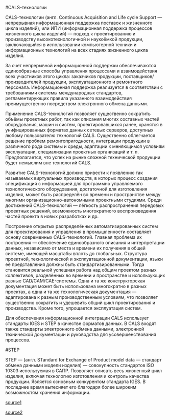 #CALS-технологии

CALS-технологии (англ. Continuous Acquisition and Life cycle Support — непрерывная информационная поддержка поставок и жизненного цикла изделий), или ИПИ (информационная поддержка процессов жизненного цикла изделий) — подход к проектированию и производству высокотехнологичной и наукоёмкой продукции, заключающийся в использовании компьютерной техники и информационных технологий на всех стадиях жизненного цикла изделия.

За счет непрерывной информационной поддержки обеспечиваются единообразные способы управления процессами и взаимодействия всех участников этого цикла: заказчиков продукции, поставщиков/производителей продукции, эксплуатационного и ремонтного персонала. Информационная поддержка реализуется в соответствии с требованиями системы международных стандартов, регламентирующих правила указанного взаимодействия преимущественно посредством электронного обмена данными.

Применение CALS-технологий позволяет существенно сократить объёмы проектных работ, так как описания многих составных частей оборудования, машин и систем, проектировавшихся ранее, хранятся в унифицированных форматах данных сетевых серверов, доступных любому пользователю технологий CALS. Существенно облегчается решение проблем ремонтопригодности, интеграции продукции в различного рода системы и среды, адаптации к меняющимся условиям эксплуатации, специализации проектных организаций и т. п. Предполагается, что успех на рынке сложной технической продукции будет немыслим вне технологий CALS.

Развитие CALS-технологий должно привести к появлению так называемых виртуальных производств, в которых процесс создания спецификаций с информацией для программно управляемого технологического оборудования, достаточной для изготовления изделия, может быть распределён во времени и пространстве между многими организационно-автономными проектными студиями. Среди достижений CALS-технологий — лёгкость распространения передовых проектных решений, возможность многократного воспроизведения частей проекта в новых разработках и др.

Построение открытых распределённых автоматизированных систем для проектирования и управления в промышленности составляет основу современных CALS-технологий. Главная проблема их построения — обеспечение единообразного описания и интерпретации данных, независимо от места и времени их получения в общей системе, имеющей масштабы вплоть до глобальных. Структура проектной, технологической и эксплуатационной документации, языки её представления должны быть стандартизированными. Тогда становится реальной успешная работа над общим проектом разных коллективов, разделённых во времени и пространстве и использующих разные CAD/CAM/CAE-системы. Одна и та же конструкторская документация может быть использована многократно в разных проектах, а одна и та же технологическая документация — адаптирована к разным производственным условиям, что позволяет существенно сократить и удешевить общий цикл проектирования и производства. Кроме того, упрощается эксплуатация систем.

Для обеспечения информационной интеграции CALS использует стандарты IGES и STEP в качестве форматов данных. В CALS входят также стандарты электронного обмена данными, электронной технической документации и руководства для усовершенствования процессов. 

#STEP

STEP — (англ. STandard for Exchange of Product model data — стандарт обмена данными модели изделия) — совокупность стандартов ISO 10303 используемая в САПР. Позволяет описать весь жизненный цикл изделия, включая технологию изготовления и контроль качества продукции. Является основным конкурентом стандарта IGES. В последнее время вытесняет его благодаря более широким возможностям хранения информации.

[source1](https://ru.wikipedia.org/wiki/CALS-%D1%82%D0%B5%D1%85%D0%BD%D0%BE%D0%BB%D0%BE%D0%B3%D0%B8%D0%B8)

[source2](https://ru.wikipedia.org/wiki/STEP_(%D1%81%D1%82%D0%B0%D0%BD%D0%B4%D0%B0%D1%80%D1%82))
